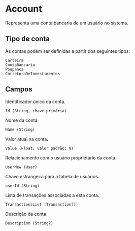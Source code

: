 # Account
Representa uma conta bancaria de um usuário no sistema.


## Tipo de conta
As contas podem ser definidas a partir dos seguintes tipos:

    Carteira
    ContaBancaria
    Poupanca
    CorretoraDeInvestimentos

## Campos

Identificador único da conta.

``Id (String, chave primária)``

Nome da conta.

``Name (String) ``

Valor atual na conta.

``Value (Float, valor padrão: 0)``

Relacionamento com o usuário proprietário da conta.

``UserNew (User)``

Chave estrangeira para a tabela de usuários.

``userId (String)``

Lista de transações associadas a esta conta.

``TransactionsList (Transaction[])``

Descrição da conta

``Description (String?)``